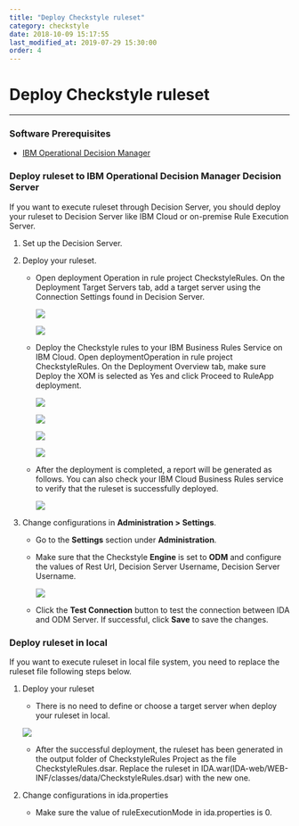 ```yaml
---
title: "Deploy Checkstyle ruleset"
category: checkstyle
date: 2018-10-09 15:17:55
last_modified_at: 2019-07-29 15:30:00
order: 4
---
```


# Deploy Checkstyle ruleset
***

### Software Prerequisites

* [IBM Operational Decision Manager](https://www.ibm.com/us-en/marketplace/operational-decision-manager)

### Deploy ruleset to IBM Operational Decision Manager Decision Server

If you want to execute ruleset through Decision Server, you should deploy your ruleset to Decision Server like IBM Cloud or on-premise Rule Execution Server.

1. Set up the Decision Server.    

2. Deploy your ruleset.

	* Open deployment Operation in rule project CheckstyleRules. On the Deployment Target Servers tab, add a target server using the Connection Settings found in Decision Server.

		![][checkstyle_deploy_ruleset_cloud_two_1]
	
		![][checkstyle_deploy_ruleset_cloud_two_2]

	* Deploy the Checkstyle rules to your IBM Business Rules Service on IBM Cloud. Open deploymentOperation in rule project CheckstyleRules. On the Deployment Overview tab, make sure Deploy the XOM is selected as Yes and click Proceed to RuleApp deployment.

		![][checkstyle_deploy_ruleset_cloud_two_3]
		
		![][checkstyle_deploy_ruleset_cloud_two_4]
		
		![][checkstyle_deploy_ruleset_cloud_two_5]
		
		![][checkstyle_deploy_ruleset_cloud_two_6]

	* After the deployment is completed, a report will be generated as follows. You can also check your IBM Cloud Business Rules service to verify that the ruleset is successfully deployed.

		![][checkstyle_deploy_ruleset_cloud_two_7]

3. Change configurations in **Administration > Settings**.

	* Go to the  **Settings** section under  **Administration**.

	* Make sure that the Checkstyle **Engine** is set to **ODM** and configure the values of Rest Url, Decision Server Username, Decision Server Username.
		
		![][checkstyle_deploy_ruleset_cloud_two_8]

	* Click the **Test Connection** button to test the connection between IDA and ODM Server. If successful, click **Save** to save the changes. 

### Deploy ruleset in local

If you want to execute ruleset in local file system, you need to replace the ruleset file following steps below.

1. Deploy your ruleset

	* There is no need to define or choose a target server when deploy your ruleset in local.

    ![][checkstyle_deploy_ruleset_local_1]

	* After the successful deployment, the ruleset has been generated in the output folder of CheckstyleRules Project as the file CheckstyleRules.dsar. Replace the ruleset in IDA.war(IDA-web/WEB-INF/classes/data/CheckstyleRules.dsar) with the new one.

2. Change configurations in ida.properties

	* Make sure the value of ruleExecutionMode in ida.properties is 0.


 [checkstyle_deploy_ruleset_cloud_one_1]: ../images/checkstyle/checkstyle_deploy_ruleset_cloud_one_1.png
 [checkstyle_deploy_ruleset_cloud_one_2]: ../images/checkstyle/checkstyle_deploy_ruleset_cloud_one_2.png
 [checkstyle_deploy_ruleset_cloud_one_3]: ../images/checkstyle/checkstyle_deploy_ruleset_cloud_one_3.png
 [checkstyle_deploy_ruleset_cloud_two_1]: ../images/checkstyle/checkstyle_deploy_ruleset_cloud_two_1.png
 [checkstyle_deploy_ruleset_cloud_two_2]: ../images/checkstyle/checkstyle_deploy_ruleset_cloud_two_2.png
 [checkstyle_deploy_ruleset_cloud_two_3]: ../images/checkstyle/checkstyle_deploy_ruleset_cloud_two_3.png
 [checkstyle_deploy_ruleset_cloud_two_4]: ../images/checkstyle/checkstyle_deploy_ruleset_cloud_two_4.png
 [checkstyle_deploy_ruleset_cloud_two_5]: ../images/checkstyle/checkstyle_deploy_ruleset_cloud_two_5.png
 [checkstyle_deploy_ruleset_cloud_two_6]: ../images/checkstyle/checkstyle_deploy_ruleset_cloud_two_6.png
 [checkstyle_deploy_ruleset_cloud_two_7]: ../images/checkstyle/checkstyle_deploy_ruleset_cloud_two_7.png
 [checkstyle_deploy_ruleset_cloud_two_8]: ../images/checkstyle/checkstyle_deploy_ruleset_cloud_two_8.png
 [checkstyle_deploy_ruleset_local_1]: ../images/checkstyle/checkstyle_deploy_ruleset_local_1.png
